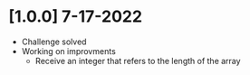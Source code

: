 # [1.0.0] 7-17-2022 

- Challenge solved
- Working on improvments 
    - Receive an integer that refers to the length of the array
